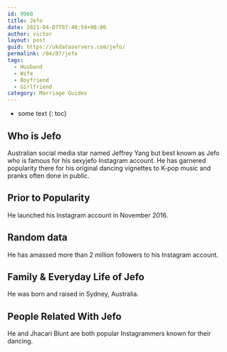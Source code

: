 ```yaml
---
id: 9960
title: Jefo
date: 2021-04-07T07:40:59+00:00
author: victor
layout: post
guid: https://ukdataservers.com/jefo/
permalink: /04/07/jefo
tags:
  - Husband
  - Wife
  - Boyfriend
  - Girlfriend
category: Marriage Guides
---
```


* some text
{: toc}

## Who is Jefo



Australian social media star named Jeffrey Yang but best known as Jefo who is famous for his sexyjefo Instagram account. He has garnered popularity there for his original dancing vignettes to K-pop music and pranks often done in public. 

                                
## Prior to Popularity



He launched his Instagram account in November 2016. 

                                
## Random data



He has amassed more than 2 million followers to his Instagram account. 

                                
## Family & Everyday Life of Jefo



He was born and raised in Sydney, Australia.  

                                
## People Related With Jefo



He and Jhacari Blunt are both popular Instagrammers known for their dancing. 

                
              
            
          
          
          